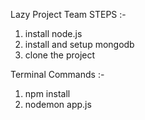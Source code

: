 Lazy Project Team
STEPS :- 
1. install node.js
2. install and setup mongodb
3. clone the project

Terminal Commands :- 
1. npm install
2. nodemon app.js   
